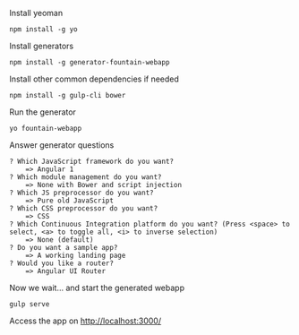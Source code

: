 Install yeoman
```
npm install -g yo
```

Install generators
```
npm install -g generator-fountain-webapp
```

Install other common dependencies if needed
```
npm install -g gulp-cli bower
```

Run the generator
```
yo fountain-webapp
```

Answer generator questions
```
? Which JavaScript framework do you want?
    => Angular 1
? Which module management do you want?
    => None with Bower and script injection
? Which JS preprocessor do you want?
    => Pure old JavaScript
? Which CSS preprocessor do you want?
    => CSS
? Which Continuous Integration platform do you want? (Press <space> to select, <a> to toggle all, <i> to inverse selection)
    => None (default)
? Do you want a sample app?
    => A working landing page
? Would you like a router?
    => Angular UI Router
```

Now we wait... and start the generated webapp
```
gulp serve
```

Access the app on [http://localhost:3000/](http://localhost:3000/)